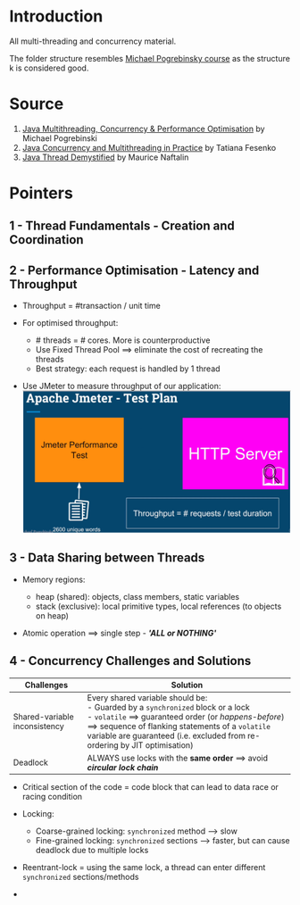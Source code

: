 # Introduction
All multi-threading and concurrency material.

The folder structure resembles [Michael Pogrebinsky course](https://ba.udemy.com/course/java-multithreading-concurrency-performance-optimization/learn/lecture/11200058#overview) as the structure k
is considered good.

# Source
1. [Java Multithreading, Concurrency & Performance Optimisation](https://ba.udemy.com/course/java-multithreading-concurrency-performance-optimization/learn/lecture/11200058#overview) by Michael Pogrebinski
2. [Java Concurrency and Multithreading in Practice](https://learning.oreilly.com/videos/-/9781789806410/) by Tatiana Fesenko
3. [Java Thread Demystified](https://learning.oreilly.com/live-events/java-threads-demystified/0642572004012/) by Maurice Naftalin

# Pointers
## 1 - Thread Fundamentals - Creation and Coordination

## 2 - Performance Optimisation - Latency and Throughput
- Throughput = #transaction / unit time


- For optimised throughput:
    - \# threads = # cores. More is counterproductive
    - Use Fixed Thread Pool ==> eliminate the cost of recreating the threads
    - Best strategy: each request is handled by 1 thread


- Use JMeter to measure throughput of our application:
    ![JMeter_test_plan.png](img/JMeter_test_plan.png)

## 3 - Data Sharing between Threads
- Memory regions:
    - heap (shared): objects, class members, static variables
    - stack (exclusive): local primitive types, local references (to objects on heap)


- Atomic operation ==> single step - ***'ALL or NOTHING'***

## 4 - Concurrency Challenges and Solutions
  | Challenges                    | Solution                                                                                                                                                                                                                                                                        |
  |-------------------------------|---------------------------------------------------------------------------------------------------------------------------------------------------------------------------------------------------------------------------------------------------------------------------------|
  | Shared-variable inconsistency | Every shared variable should be:<br/>- Guarded by a `synchronized` block or a lock<br/>- `volatile` ==> guaranteed order (or *happens-before*) ==> sequence of flanking statements of a `volatile` variable are guaranteed (i.e. excluded from re-ordering by JIT optimisation) |
  | Deadlock                      | ALWAYS use locks with the **same order** ==> avoid ***circular lock chain***                                                                                                                                                                                                    |


- Critical section of the code = code block that can lead to data race or racing condition


- Locking:
  - Coarse-grained locking: `synchronized` method --> slow
  - Fine-grained locking: `synchronized` sections --> faster, but can cause deadlock due to multiple locks


- Reentrant-lock = using the same lock, a thread can enter different `synchronized` sections/methods


- 